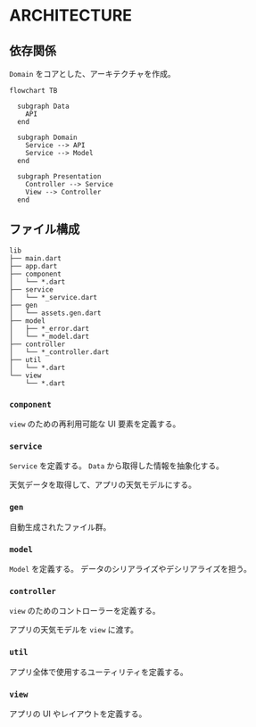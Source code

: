# ARCHITECTURE

## 依存関係

`Domain` をコアとした、アーキテクチャを作成。

```mermaid
flowchart TB

  subgraph Data
    API
  end

  subgraph Domain
    Service --> API
    Service --> Model
  end

  subgraph Presentation
    Controller --> Service
    View --> Controller
  end

```

## ファイル構成

```tree
lib
├── main.dart
├── app.dart
├── component
│   └── *.dart
├── service
│   └── *_service.dart
├── gen
│   └── assets.gen.dart
├── model
│   ├── *_error.dart
│   └── *_model.dart
├── controller
│   └── *_controller.dart
├── util
│   └── *.dart
└── view
    └── *.dart
```

### `component`

`view` のための再利用可能な UI 要素を定義する。

### `service`

`Service` を定義する。
`Data` から取得した情報を抽象化する。

天気データを取得して、アプリの天気モデルにする。

### `gen`

自動生成されたファイル群。

### `model`

`Model` を定義する。
データのシリアライズやデシリアライズを担う。

### `controller`

`view` のためのコントローラーを定義する。

アプリの天気モデルを `view` に渡す。

### `util`

アプリ全体で使用するユーティリティを定義する。

### `view`

アプリの UI やレイアウトを定義する。
